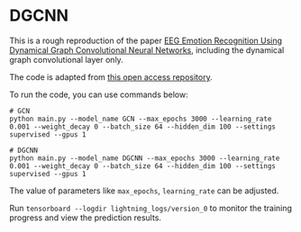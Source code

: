 # DGCNN

This is a rough reproduction of the paper [EEG Emotion Recognition Using Dynamical Graph Convolutional Neural Networks](https://ieeexplore.ieee.org/document/8320798/), including the dynamical graph convolutional layer only.

The code is adapted from [this open access repository](https://github.com/lehaifeng/T-GCN/blob/master/T-GCN/T-GCN-PyTorch/README.md).

To run the code, you can use commands below:

```
# GCN
python main.py --model_name GCN --max_epochs 3000 --learning_rate 0.001 --weight_decay 0 --batch_size 64 --hidden_dim 100 --settings supervised --gpus 1

# DGCNN
python main.py --model_name DGCNN --max_epochs 3000 --learning_rate 0.001 --weight_decay 0 --batch_size 64 --hidden_dim 100 --settings supervised --gpus 1
```

The value of parameters like `max_epochs`, `learning_rate` can be adjusted.

Run `tensorboard --logdir lightning_logs/version_0` to monitor the training progress and view the prediction results.
